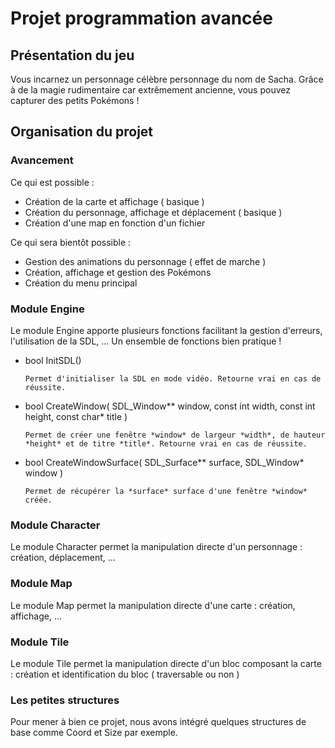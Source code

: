 # Projet programmation avancée

## Présentation du jeu
Vous incarnez un personnage célèbre personnage du nom de Sacha. Grâce à de la magie rudimentaire car extrêmement ancienne, vous pouvez capturer des petits Pokémons !
  
  
## Organisation du projet
  
### Avancement
Ce qui est possible :
 - Création de la carte et affichage ( basique )
 - Création du personnage, affichage et déplacement ( basique )
 - Création d'une map en fonction d'un fichier 

Ce qui sera bientôt possible :
 - Gestion des animations du personnage ( effet de marche )
 - Création, affichage et gestion des Pokémons
 - Création du menu principal
  
  
### Module Engine
Le module Engine apporte plusieurs fonctions facilitant la gestion d'erreurs, l'utilisation de la SDL, ... Un ensemble de fonctions bien pratique !
  
  - bool InitSDL()  
  
        Permet d'initialiser la SDL en mode vidéo. Retourne vrai en cas de réussite.
    
  - bool CreateWindow( SDL_Window** window, const int width, const int height, const char* title )  
  
        Permet de créer une fenêtre *window* de largeur *width*, de hauteur *height* et de titre *title*. Retourne vrai en cas de réussite.
        
  - bool CreateWindowSurface( SDL_Surface** surface, SDL_Window* window )  
  
        Permet de récupérer la *surface* surface d'une fenêtre *window* créée.
    
  
  
### Module Character
Le module Character permet la manipulation directe d'un personnage : création, déplacement, ... 
  
  
### Module Map
Le module Map permet la manipulation directe d'une carte : création, affichage, ...
  
  
### Module Tile
Le module Tile permet la manipulation directe d'un bloc composant la carte : création et identification du bloc ( traversable ou non )
  
  
### Les petites structures
Pour mener à bien ce projet, nous avons intégré quelques structures de base comme Coord et Size par exemple.
